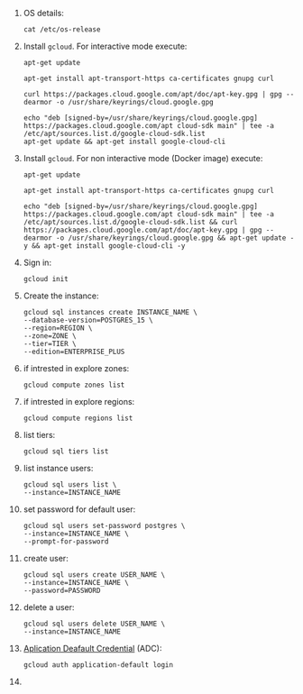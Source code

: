 1. OS details:

    ```cat /etc/os-release```

2. Install `gcloud`. For interactive mode execute:

    ```
    apt-get update
    
    apt-get install apt-transport-https ca-certificates gnupg curl
    
    curl https://packages.cloud.google.com/apt/doc/apt-key.gpg | gpg --dearmor -o /usr/share/keyrings/cloud.google.gpg
    
    echo "deb [signed-by=/usr/share/keyrings/cloud.google.gpg] https://packages.cloud.google.com/apt cloud-sdk main" | tee -a /etc/apt/sources.list.d/google-cloud-sdk.list
    apt-get update && apt-get install google-cloud-cli
    ```

3. Install `gcloud`. For non interactive mode (Docker image) execute:

    ```
    apt-get update
    
    apt-get install apt-transport-https ca-certificates gnupg curl

    echo "deb [signed-by=/usr/share/keyrings/cloud.google.gpg] https://packages.cloud.google.com/apt cloud-sdk main" | tee -a /etc/apt/sources.list.d/google-cloud-sdk.list && curl https://packages.cloud.google.com/apt/doc/apt-key.gpg | gpg --dearmor -o /usr/share/keyrings/cloud.google.gpg && apt-get update -y && apt-get install google-cloud-cli -y
    ```

4. Sign in:

    ```
    gcloud init
    ```

5. Create the instance:

    ```
    gcloud sql instances create INSTANCE_NAME \
    --database-version=POSTGRES_15 \
    --region=REGION \
    --zone=ZONE \
    --tier=TIER \
    --edition=ENTERPRISE_PLUS
    ```

6. if intrested in explore zones:

    ```
    gcloud compute zones list
    ```

7. if intrested in explore regions:

    ```
    gcloud compute regions list
    ```

8. list tiers:

    ```
    gcloud sql tiers list
    ```

<!-- gcloud sql instances create pgvec \
--database-version=POSTGRES_15 \
--region=us-east1 \
--tier=db-f1-micro -->

9. list instance users:

    ```
    gcloud sql users list \
    --instance=INSTANCE_NAME
    ```

10. set password for default user:

    ```
    gcloud sql users set-password postgres \
    --instance=INSTANCE_NAME \
    --prompt-for-password
    ```

11. create user:
    ```
    gcloud sql users create USER_NAME \
    --instance=INSTANCE_NAME \
    --password=PASSWORD
    ```

12. delete a user:
    ```
    gcloud sql users delete USER_NAME \
    --instance=INSTANCE_NAME
    ```

13. [Aplication Deafault Credential](https://cloud.google.com/docs/authentication/provide-credentials-adc#how-to) (ADC):
    ```
    gcloud auth application-default login
    ```

14.